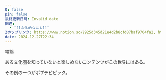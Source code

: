 ```yaml
---
Q: false
pin: false
最終更新日時: Invalid date
関連:
  - "[[文化的なこと]]"
2ホップリンク: https://www.notion.so/2925d345d21e4d2b8cfd87baf9704fa2, https://www.notion.so/764c81b95a524da9a4265b510bb17e03, https://www.notion.so/f3b137685a504eb297e17d3c13fe146d
date: 2024-12-27T22:34
---
```

  

結論

ある文化圏を知っていないと楽しめないコンテンツがこの世界にはある。

その例の一つがポプテピピック。